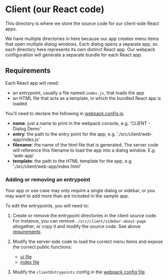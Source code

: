 # Client (our React code)

This directory is where we store the source code for our client-side React apps.

We have multiple directories in here because our app creates menu items that open multiple dialog windows. Each dialog opens a separate app, so each directory here represents its own distinct React app. Our webpack configuration will generate a separate bundle for each React app.

## Requirements

Each React app will need:
- an entrypoint, usually a file named `index.js`, that loads the app
- an HTML file that acts as a template, in which the bundled React app is loaded

You'll need to declare the following in [webpack.config.js](../../webpack.config.js):
- **name**: just a name to print in the webpack console, e.g. 'CLIENT - Dialog Demo'
- **entry**: the path to the entry point for the app, e.g. './src/client/web-app/index.js'
- **filename**: the name of the html file that is generated. The server code will reference this filename to load the app into a dialog window. E.g. 'web-app'
- **template**: the path to the HTML template for the app, e.g. './src/client/web-app/index.html'


### Adding or removing an entrypoint
Your app or use case may only require a single dialog or sidebar, or you may want to add more than are included in the sample app.

To edit the entrypoints, you will need to:

1. Create or remove the entrypoint directories in the client source code. For instance, you can remove `./src/client/sidebar-about-page` altogether, or copy it and modify the source code. See above [requirements](#requirements).

2. Modify the server-side code to load the correct menu items and expose the correct public functions:
    - [ui file](../server/ui.js)
    - [index file](../server/index.js)

3. Modify the `clientEntrypoints` config in the [webpack config file](../../webpack.config.js).
